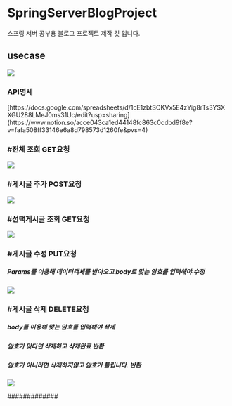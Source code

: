 # SpringServerBlogProject
스프링 서버 공부용 블로그 프로젝트 제작 깃 입니다.

<h2>usecase</h2>

<img src ="https://github.com/skah1061/SpringServerBlogProject/assets/81159848/184368a1-93c8-4d03-8af4-b23e57309d50">

<h3>API명세</h3>
[https://docs.google.com/spreadsheets/d/1cE1zbtSOKVx5E4zYig8rTs3YSXXGU288LMeJ0ms31Uc/edit?usp=sharing](https://www.notion.so/acce043ca1ed44148fc863c0cdbd9f8e?v=fafa508ff33146e6a8d798573d1260fe&pvs=4)

<h3>#전체 조회 GET요청</h3>
<img src="https://github.com/skah1061/SpringServerBlogProject/assets/81159848/4201038b-59b5-4de5-9d2e-10defbedbad1">

<h3>#게시글 추가 POST요청</h3>
<img src="https://github.com/skah1061/SpringServerBlogProject/assets/81159848/a5804f4e-1557-4f4e-adc3-a1c8077d768b">

<h3>#선택게시글 조회 GET요청</h3>
<img src="https://github.com/skah1061/SpringServerBlogProject/assets/81159848/00a11db2-771a-4e99-9def-56f1a1c031f9">

<h3>#게시글 수정 PUT요청</h3>
<h5>Params를 이용해 데이터객체를 받아오고 body로 맞는 암호를 입력해야 수정</h5>
<img src="https://github.com/skah1061/SpringServerBlogProject/assets/81159848/543220db-38b6-48fc-a7dc-30380a56afb8">

<h3>#게시글 삭제 DELETE요청</h3>
<h5>body를 이용해 맞는 암호를 입력해야 삭제</h5>
<h5>암호가 맞다면 삭제하고 삭제완료 반환</h5>
<h5>암호가 아니라면 삭제하지않고 암호가 틀립니다. 반환</h5>
<img src="https://github.com/skah1061/SpringServerBlogProject/assets/81159848/2677b01e-367e-496a-bad0-7c2ec734f869">

#############
